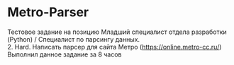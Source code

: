 # Metro-Parser
Тестовое задание на позицию Младший специалист отдела разработки (Python) / Специалист по парсингу данных.<br />
2. Hard. Написать парсер для сайта Метро (https://online.metro-cc.ru/)<br />
Выполнил данное задание за 8 часов
